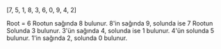 [7, 5, 1, 8, 3, 6, 0, 9, 4, 2]

Root = 6
Rootun sağında 8 bulunur. 8'in sağında 9, solunda ise 7
Rootun Solunda 3 bulunur. 3'ün sağında 4, solunda ise 1 bulunur.
4'ün solunda 5 bulunur.
1'in sağında 2, solunda 0 bulunur.
